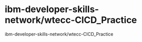 # ibm-developer-skills-network/wtecc-CICD_Practice
ibm-developer-skills-network/wtecc-CICD_Practice
